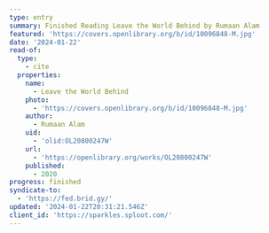 ```yaml
---
type: entry
summary: Finished Reading Leave the World Behind by Rumaan Alam
featured: 'https://covers.openlibrary.org/b/id/10096848-M.jpg'
date: '2024-01-22'
read-of:
  type:
    - cite
  properties:
    name:
      - Leave the World Behind
    photo:
      - 'https://covers.openlibrary.org/b/id/10096848-M.jpg'
    author:
      - Rumaan Alam
    uid:
      - 'olid:OL20800247W'
    url:
      - 'https://openlibrary.org/works/OL20800247W'
    published:
      - 2020
progress: finished
syndicate-to:
  - 'https://fed.brid.gy/'
updated: '2024-01-22T20:31:21.546Z'
client_id: 'https://sparkles.sploot.com/'
---
```


